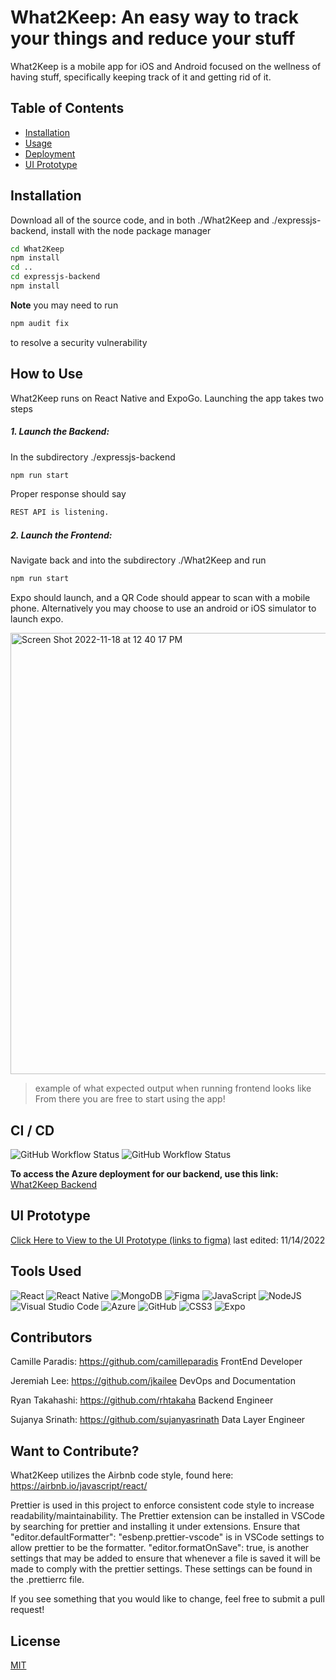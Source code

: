 # What2Keep: An easy way to track your things and reduce your stuff

What2Keep is a mobile app for iOS and Android focused on the wellness of having stuff, specifically keeping track of it and getting rid of it.

## Table of Contents
- [Installation](#installation)
- [Usage](#how-to-use)
- [Deployment](#ci--cd)
- [UI Prototype](#UI-Prototype)

## Installation

Download all of the source code, and in both ./What2Keep and ./expressjs-backend, install with the node package manager

```bash
cd What2Keep
npm install
cd ..
cd expressjs-backend
npm install
```

**Note** you may need to run 
```bash 
npm audit fix
``` 
to resolve a security vulnerability

## How to Use

What2Keep runs on React Native and ExpoGo. Launching the app takes two steps
##### 1. Launch the Backend:
In the subdirectory ./expressjs-backend

```bash
npm run start
```

Proper response should say
```bash
REST API is listening.
```

##### 2. Launch the Frontend:
Navigate back and into the subdirectory ./What2Keep and run

```bash
npm run start
```

Expo should launch, and a QR Code should appear to scan with a mobile phone. Alternatively you may choose to use an android or iOS simulator to launch expo.

<img width="706" alt="Screen Shot 2022-11-18 at 12 40 17 PM" src="https://user-images.githubusercontent.com/57431775/202798506-2434cf68-741a-416a-8fce-61788db1f812.png">

> example of what expected output when running frontend looks like
From there you are free to start using the app!

## CI / CD
![GitHub Workflow Status](https://img.shields.io/github/workflow/status/what2keep/what2keep/Frontend%20Checks?label=Frontend%20Checks&style=for-the-badge) ![GitHub Workflow Status](https://img.shields.io/github/workflow/status/what2keep/what2keep/Build%20and%20Deploy%20-%20Backend?label=Bulid%20and%20Deploy%20-%20Backend&style=for-the-badge)

**To access the Azure deployment for our backend, use this link:**
[What2Keep Backend](https://what2keep.azurewebsites.net/)

## UI Prototype
[Click Here to View to the UI Prototype (links to figma)](https://www.figma.com/proto/sXftcp87dF9KisXNEv8noA/UI-Prototype%2FStoryboarding?scaling=scale-down&page-id=0%3A1&starting-point-node-id=4%3A2&node-id=4%3A2) last edited: 11/14/2022

## Tools Used
![React](https://img.shields.io/badge/react-%2320232a.svg?style=for-the-badge&logo=react&logoColor=%2361DAFB)
![React Native](https://img.shields.io/badge/react_native-%2320232a.svg?style=for-the-badge&logo=react&logoColor=%2361DAFB)
![MongoDB](https://img.shields.io/badge/MongoDB-%234ea94b.svg?style=for-the-badge&logo=mongodb&logoColor=white)
![Figma](https://img.shields.io/badge/figma-%23F24E1E.svg?style=for-the-badge&logo=figma&logoColor=white)
![JavaScript](https://img.shields.io/badge/javascript-%23323330.svg?style=for-the-badge&logo=javascript&logoColor=%23F7DF1E)
![NodeJS](https://img.shields.io/badge/node.js-6DA55F?style=for-the-badge&logo=node.js&logoColor=white)
![Visual Studio Code](https://img.shields.io/badge/Visual%20Studio%20Code-0078d7.svg?style=for-the-badge&logo=visual-studio-code&logoColor=white)
![Azure](https://img.shields.io/badge/azure-%230072C6.svg?style=for-the-badge&logo=microsoftazure&logoColor=white)
![GitHub](https://img.shields.io/badge/github-%23121011.svg?style=for-the-badge&logo=github&logoColor=white)
![CSS3](https://img.shields.io/badge/css3-%231572B6.svg?style=for-the-badge&logo=css3&logoColor=white)
![Expo](https://img.shields.io/badge/expo-1C1E24?style=for-the-badge&logo=expo&logoColor=#D04A37)



## Contributors
Camille Paradis: https://github.com/camilleparadis FrontEnd Developer

Jeremiah Lee: https://github.com/jkailee DevOps and Documentation

Ryan Takahashi: https://github.com/rhtakaha Backend Engineer

Sujanya Srinath: https://github.com/sujanyasrinath Data Layer Engineer

## Want to Contribute?
What2Keep utilizes the Airbnb code style, found here: https://airbnb.io/javascript/react/

Prettier is used in this project to enforce consistent code style to increase readability/maintainability.
The Prettier extension can be installed in VSCode by searching for prettier and installing it under extensions.
Ensure that "editor.defaultFormatter": "esbenp.prettier-vscode" is in VSCode settings to allow prettier to be the formatter.
"editor.formatOnSave": true, is another settings that may be added to ensure that whenever a file is saved it will be made to comply with the prettier settings. These settings can be found in the .prettierrc file.

If you see something that you would like to change, feel free to submit a pull request!

## License

[MIT](https://choosealicense.com/licenses/mit/)
